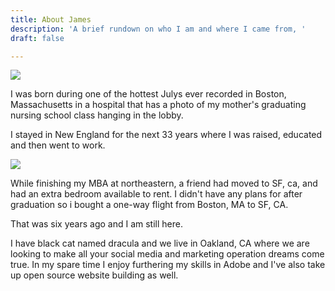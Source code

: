 ```yaml
---
title: About James
description: 'A brief rundown on who I am and where I came from, '
draft: false

---
```

![](/images/boston-massachusetts-usa-2021-08-26-18-12-59-utc.jpg)

I was born during one of the hottest Julys ever recorded in Boston, Massachusetts in a hospital that has a photo of my mother's graduating nursing school class hanging in the lobby. 

I stayed in New England for the next 33 years where I was raised, educated and then went to work.

![](/images/work.png)

While finishing my MBA at northeastern, a friend had moved to SF, ca, and had an extra bedroom available to rent. I didn't have any plans for after graduation so i bought a one-way flight from Boston, MA to SF, CA.

That was six years ago and I am still here. 

I have black cat named dracula and we live in Oakland, CA where we are looking to make all your social media and marketing operation dreams come true. In my spare time I enjoy furthering my skills in Adobe and I've also take up open source website building as well.